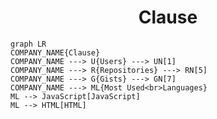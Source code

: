 <h1 align="center">Clause</h1>

```mermaid
graph LR
COMPANY_NAME{Clause}
COMPANY_NAME ---> U{Users} ---> UN[1]
COMPANY_NAME ---> R{Repositories} ---> RN[5]
COMPANY_NAME ---> G{Gists} ---> GN[7]
COMPANY_NAME ---> ML{Most Used<br>Languages}
ML --> JavaScript[JavaScript]
ML --> HTML[HTML]
```
